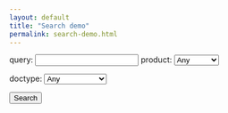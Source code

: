 ```yaml
---
layout: default
title: "Search demo"
permalink: search-demo.html
---
```



<script src="//cdn.jsdelivr.net/algoliasearch/3/algoliasearch.min.js"></script>


query: <input type="text" id="query" />
product: 
<select id="product-facet">
	<option value="">Any</option>
    {% for api in site.apis %}
    <option value="{{ api[1] }}">{{ api[0] }}</option>
    {% endfor %}
</select>

doctype:
<select id="doctype-facet">
	<option value="">Any</option>
	<option value="api-reference">API Reference</option>
	<option value="documentation">Documentation</option>
</select>

<button class="search-button">Search</button>
<ul id="search-results"></ul>


<script>
$( document ).ready(function() {
	var queryparam = getParameterByName('q');
	$("#query").val(queryparam);

	var productfacet = getParameterByName('product');
	var doctypefacet = getParameterByName('doctype');

	$("#product-facet").val(productfacet);
	$("#doctype-facet").val(doctypefacet);

	var client = algoliasearch("19A6FWAAB3", 'a480e1583c97f14a6ad92c7c605d9f23');
	var index = client.initIndex('developer-dot');

	var facets = [];

	if (productfacet) facets.push("product:" + productfacet);
	if (doctypefacet) facets.push("doctype:" + doctypefacet);


	// with params
	index.search(queryparam, {
	  attributesToRetrieve: ['title', 'url'],
	  hitsPerPage: 50,
	  facetFilters: facets,
	}, function searchDone(err, content) {
	  if (err) {
	    console.error(err);
	    return;
	  }
	  console.log(content)

	  var results = "";
	  if (content.hits.length === 0) {
	  	results += "<li>No Results Found</li>"
	  }
	  for (var h in content.hits) {
	    console.log('Hit(' + content.hits[h].objectID + '): ' + content.hits[h].toString());
	    results += "<li><a href='" + content.hits[h].url + "'>" + content.hits[h].title + "</a></li>";
	  }
	  document.getElementById("search-results").innerHTML = results;
	});
});

function getParameterByName(name, url) {
    if (!url) url = window.location.href;
    name = name.replace(/[\[\]]/g, "\\$&");
    var regex = new RegExp("[?&]" + name + "(=([^&#]*)|&|#|$)"),
        results = regex.exec(url);
    if (!results) return null;
    if (!results[2]) return '';
    return decodeURIComponent(results[2].replace(/\+/g, " "));
}
</script>

<script>
	$('.search-button').click( function(e) {
		var newurl = '/search.html/?q=' + encodeURIComponent($("#query").val()) 
		if ($("#product-facet").val()) newurl += "&product="+ encodeURIComponent($("#product-facet").val());
		if ($("#doctype-facet").val()) newurl += "&doctype="+ encodeURIComponent($("#doctype-facet").val());
		location.href = newurl;
	});
</script>





